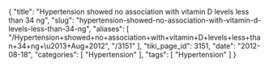 {
    "title": "Hypertension showed no association with vitamin D levels less than 34 ng",
    "slug": "hypertension-showed-no-association-with-vitamin-d-levels-less-than-34-ng",
    "aliases": [
        "/Hypertension+showed+no+association+with+vitamin+D+levels+less+than+34+ng+\u2013+Aug+2012",
        "/3151"
    ],
    "tiki_page_id": 3151,
    "date": "2012-08-18",
    "categories": [
        "Hypertension"
    ],
    "tags": [
        "Hypertension"
    ]
}